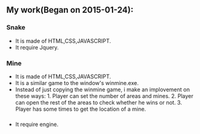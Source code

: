 ## My work(Began on 2015-01-24):

### Snake
- It is made of HTML,CSS,JAVASCRIPT.
- It require Jquery.

### Mine
- It is made of HTML,CSS,JAVASCRIPT.
- It is a similar game to the window's  winmine.exe.
-  Instead of just copying the winmine game, i make an implovement on these ways: 1. Player can set the number of areas and mines. 2. Player can open the rest of the areas to check whether he wins or not. 3. Player has some times to get the location of a mine.

### 
- It require engine.
